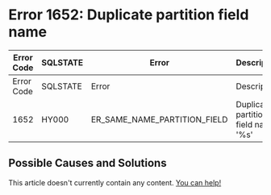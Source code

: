 
# Error 1652: Duplicate partition field name


| Error Code | SQLSTATE | Error | Description |
| --- | --- | --- | --- |
| Error Code | SQLSTATE | Error | Description |
| 1652 | HY000 | ER_SAME_NAME_PARTITION_FIELD | Duplicate partition field name '%s' |




## Possible Causes and Solutions


This article doesn't currently contain any content. [You can help!](/en/writing-and-editing-knowledge-base-articles/)

